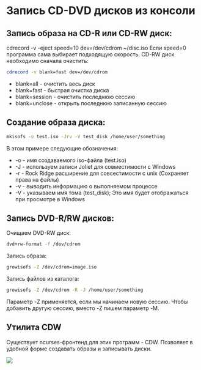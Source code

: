 #  Запись CD-DVD дисков из консоли
##  Запись образа на CD-R или CD-RW диск:
  cdrecord -v -eject speed=10 dev=/dev/cdrom ~/disc.iso
Если speed=0 программа сама выбирает подходящую скорость.
CD-RW диск необходимо сначала очистить:
```bash
cdrecord -v blank=fast dev=/dev/cdrom
```
- blank=all - очистить весь диск
- blank=fast - быстрая очистка диска
- blank=session - очистить последнюю сессию
- blank=unclose - открыть последнюю записанную сессию

##  Создание образа диска:
```bash
mkisofs -o test.iso -Jrv -V test_disk /home/user/something
```
В этом примере следующие обозначения:
- -o - имя создаваемого iso-файла (test.iso)
- -J - используем записи Joliet для совместимости с Windows
- -r - Rock Ridge расширение для совсестимости с unix (Сохраняет права на файлы)
- -v - выводить информацию о выполняемом процессе
- -V - указываем имя тома (test_disk); Это имя будет отображаться при просмотре в Windows

##  Запись DVD-R/RW дисков:
Очищаем DVD-RW диск:
```bash
dvd+rw-format -f /dev/cdrom
```
Запись образа:
```bash
growisofs -Z /dev/cdrom=image.iso
```
Запись файлов из каталога:
```bash
growisofs -Z /dev/cdrom -R -J /home/user/something
```
Параметр -Z применяется, если мы начинаем новую сессию. Чтобы добавить другую сессию, вместо -Z пишем параметр -M.

##  Утилита CDW
Существует ncurses-фронтенд для этих программ - CDW. Позволяет в удобной форме создавать образы и записывать диски.

![](/images/Linux/CLI/cdwrite.png)
